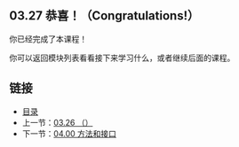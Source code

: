 ## 03.27 恭喜！（Congratulations!）

你已经完成了本课程！

你可以返回模块列表看看接下来学习什么，或者继续后面的课程。

## 链接
* [目录](https://github.com/gnefiy/go-zh/blob/master/tour/directory.md)
* 上一节：[03.26 （）](https://github.com/gnefiy/go-zh/blob/master/tour/moretypes/03.26.md)
* 下一节：[04.00 方法和接口](https://github.com/gnefiy/go-zh/blob/master/tour/methods/04.00.md)
